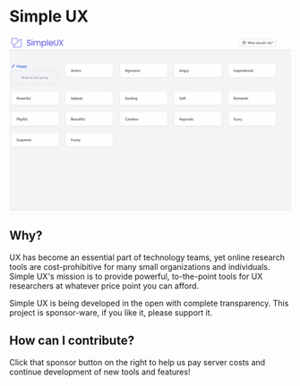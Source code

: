 # Simple UX
![Animation of card sorting application](/public/tutorial/card-sort-groups.gif)

## Why?
UX has become an essential part of technology teams, yet online research tools are cost-prohibitive for many small organizations and individuals. Simple UX's mission is to provide powerful, to-the-point tools for UX researchers at whatever price point you can afford. 

Simple UX is being developed in the open with complete transparency. This project is sponsor-ware, if you like it, please support it. 

## How can I contribute?
Click that sponsor button on the right to help us pay server costs and continue development of new tools and features!
